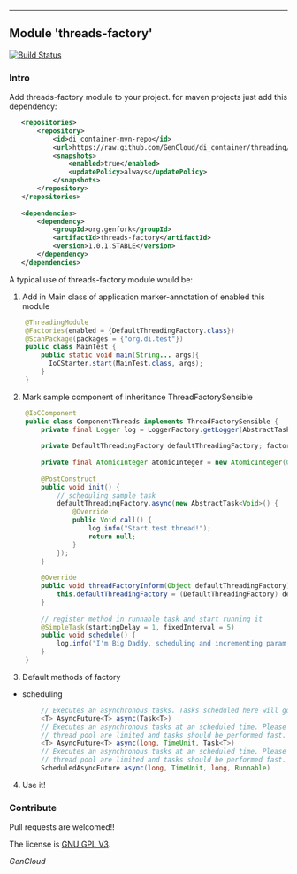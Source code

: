 ---

## Module 'threads-factory'

[![Build Status](https://api.travis-ci.org/GenCloud/di_container.svg?branch=master)](https://api.travis-ci.org/GenCloud/di_container)
### Intro
Add threads-factory module to your project. for maven projects just add this dependency:
```xml
   <repositories>
       <repository>
           <id>di_container-mvn-repo</id>
           <url>https://raw.github.com/GenCloud/di_container/threading/</url>
           <snapshots>
               <enabled>true</enabled>
               <updatePolicy>always</updatePolicy>
           </snapshots>
       </repository>
   </repositories>
    
   <dependencies>
       <dependency>
           <groupId>org.genfork</groupId>
           <artifactId>threads-factory</artifactId>
           <version>1.0.1.STABLE</version>
       </dependency>
   </dependencies>
```
    
A typical use of threads-factory module would be:
1) Add in Main class of application marker-annotation of enabled this module
```java
    @ThreadingModule
    @Factories(enabled = {DefaultThreadingFactory.class})
    @ScanPackage(packages = {"org.di.test"})
    public class MainTest {
        public static void main(String... args){
          IoCStarter.start(MainTest.class, args);
        }
    }
```
2) Mark sample component of inheritance ThreadFactorySensible<F>
```java
    @IoCComponent
    public class ComponentThreads implements ThreadFactorySensible {
        private final Logger log = LoggerFactory.getLogger(AbstractTask.class);
    
        private DefaultThreadingFactory defaultThreadingFactory; factories
    
        private final AtomicInteger atomicInteger = new AtomicInteger(0);
    
        @PostConstruct
        public void init() {
            // scheduling sample task
            defaultThreadingFactory.async(new AbstractTask<Void>() {
                @Override
                public Void call() {
                    log.info("Start test thread!");
                    return null;
                }
            });
        }
    
        @Override
        public void threadFactoryInform(Object defaultThreadingFactory) throws IoCException {
            this.defaultThreadingFactory = (DefaultThreadingFactory) defaultThreadingFactory;
        }
    
        // register method in runnable task and start running it
        @SimpleTask(startingDelay = 1, fixedInterval = 5)
        public void schedule() {
            log.info("I'm Big Daddy, scheduling and incrementing param - [{}]", atomicInteger.incrementAndGet());
        }
    }
```
3) Default methods of factory
- scheduling
```java
        // Executes an asynchronous tasks. Tasks scheduled here will go to an default shared thread pool.
        <T> AsyncFuture<T> async(Task<T>)
        // Executes an asynchronous tasks at an scheduled time. Please note that resources in scheduled
        // thread pool are limited and tasks should be performed fast.
        <T> AsyncFuture<T> async(long, TimeUnit, Task<T>)
        // Executes an asynchronous tasks at an scheduled time. Please note that resources in scheduled
        // thread pool are limited and tasks should be performed fast.
        ScheduledAsyncFuture async(long, TimeUnit, long, Runnable)
```
    
4) Use it!

### Contribute
Pull requests are welcomed!!

The license is [GNU GPL V3](https://www.gnu.org/licenses/gpl-3.0.html/).

_GenCloud_
